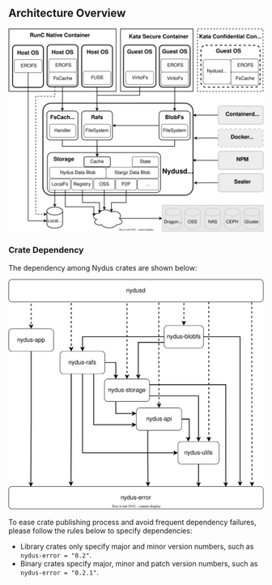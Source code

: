 ## Architecture Overview

![overview](images/nydus-architecture-overview.svg)

### Crate Dependency

The dependency among Nydus crates are shown below: 

![dependency](images/crate-dependency.svg)

To ease crate publishing process and avoid frequent dependency failures, please follow the rules below to specify dependencies:
- Library crates only specify major and minor version numbers, such as `nydus-error = "0.2"`.
- Binary crates specify major, minor and patch version numbers, such as `nydus-error = "0.2.1"`.
